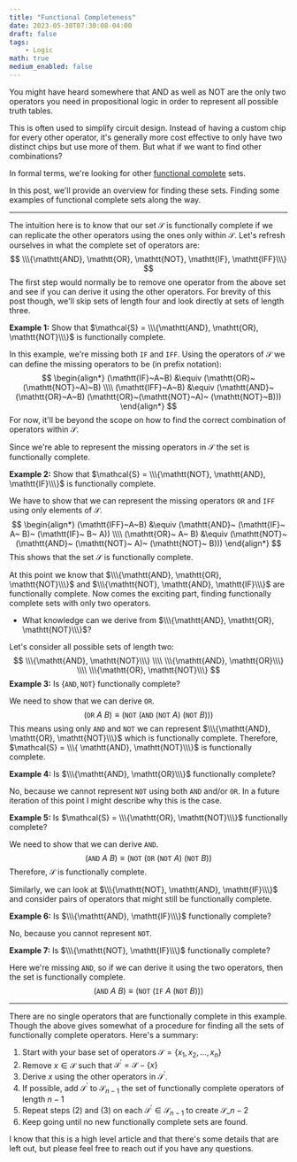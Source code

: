 ```yaml
---
title: "Functional Completeness"
date: 2023-05-30T07:30:08-04:00
draft: false
tags:
    - Logic
math: true
medium_enabled: false
---
```


You might have heard somewhere that AND as well as NOT are the only two operators you need in propositional logic in order to represent all possible truth tables. 

This is often used to simplify circuit design. Instead of having a custom chip for every other operator, it's generally more cost effective to only have two distinct chips but use more of them. But what if we want to find other combinations? 

In formal terms, we're looking for other [functional complete](https://en.wikipedia.org/wiki/Functional_completeness) sets.

In this post, we'll provide an overview for finding these sets. Finding some examples of functional complete sets along the way.

---

The intuition here is to know that our set $\mathcal{S}$ is functionally complete if we can replicate the other operators using the ones only within $\mathcal{S}$. Let's refresh ourselves in what the complete set of operators are:
$$
\\\{\mathtt{AND}, \mathtt{OR}, \mathtt{NOT}, \mathtt{IF}, \mathtt{IFF}\\\}
$$
The first step would normally be to remove one operator from the above set and see if you can derive it using the other operators. For brevity of this post though, we'll skip sets of length four and look directly at sets of length three.

**Example 1:** Show that $\mathcal{S} = \\\{\mathtt{AND}, \mathtt{OR}, \mathtt{NOT}\\\}$ is functionally complete.

In this example, we're missing both $\mathtt{IF}$ and $\mathtt{IFF}$. Using the operators of $\mathcal{S}$ we can define the missing operators to be (in prefix notation):
$$
\begin{align*}
(\mathtt{IF}~A~B) &\equiv (\mathtt{OR}~(\mathtt{NOT}~A)~B) \\\\
(\mathtt{IFF}~A~B) &\equiv (\mathtt{AND}~(\mathtt{OR}~A~B) (\mathtt{OR}~(\mathtt{NOT}~A)~ (\mathtt{NOT}~B)))
\end{align*}
$$
For now, it'll be beyond the scope on how to find the correct combination of operators within $\mathcal{S}$.

Since we're able to represent the missing operators in $\mathcal{S}$ the set is functionally complete.

**Example 2:** Show that $\mathcal{S} = \\\{\mathtt{NOT},  \mathtt{AND}, \mathtt{IF}\\\}$ is functionally complete.

We have to show that we can represent the missing operators $\mathtt{OR}$ and $\mathtt{IFF}$ using only elements of $\mathcal{S}$.
$$
\begin{align*}
(\mathtt{IFF}~A~B) &\equiv (\mathtt{AND}~ (\mathtt{IF}~ A~ B)~ (\mathtt{IF}~ B~ A)) \\\\
(\mathtt{OR}~ A~ B) &\equiv (\mathtt{NOT}~ (\mathtt{AND}~ (\mathtt{NOT}~ A)~ (\mathtt{NOT}~ B)))
\end{align*}
$$
This shows that the set $\mathcal{S}$ is functionally complete.

At this point we know that $\\\{\mathtt{AND}, \mathtt{OR}, \mathtt{NOT}\\\}$ and $\\\{\mathtt{NOT},  \mathtt{AND}, \mathtt{IF}\\\}$ are functionally complete. Now comes the exciting part, finding functionally complete sets with only two operators.

- What knowledge can we derive from $\\\{\mathtt{AND}, \mathtt{OR}, \mathtt{NOT}\\\}$?

Let's consider all possible sets of length two:
$$
\\\{\mathtt{AND}, \mathtt{NOT}\\\} \\\\
\\\{\mathtt{AND}, \mathtt{OR}\\\} \\\\
\\\{\mathtt{OR}, \mathtt{NOT}\\\}
$$
**Example 3:** Is $\{\mathtt{AND}, \mathtt{NOT}\}$ functionally complete?

We need to show that we can derive $\mathtt{OR}$.
$$
(\mathtt{OR}~ A~ B) \equiv (\texttt{NOT}~ (\texttt{AND}~ (\texttt{NOT}~ A)~ (\texttt{NOT}~ B)))
$$
This means using only $\mathtt{AND}$ and $\mathtt{NOT}$ we can represent $\\\{\mathtt{AND}, \mathtt{OR}, \mathtt{NOT}\\\}$ which is functionally complete. Therefore, $\mathcal{S} = \\\{ \mathtt{AND}, \mathtt{NOT}\\\}$ is functionally complete.

**Example 4:** Is $\\\{\mathtt{AND}, \mathtt{OR}\\\}$ functionally complete?

No, because we cannot represent $\mathtt{NOT}$ using both $\mathtt{AND}$ and/or $\mathtt{OR}$. In a future iteration of this point I might describe why this is the case.

**Example 5:** Is $\mathcal{S} = \\\{\mathtt{OR}, \mathtt{NOT}\\\}$ functionally complete?

We need to show that we can derive $\mathtt{AND}$.
$$
(\mathtt{AND}~ A~ B) \equiv (\texttt{NOT}~ (\texttt{OR}~ (\texttt{NOT}~ A)~ (\texttt{NOT} ~B))
$$
Therefore, $\mathcal{S}$ is functionally complete.

Similarly, we can look at $\\\{\mathtt{NOT}, \mathtt{AND}, \mathtt{IF}\\\}$ and consider pairs of operators that might still be functionally complete.

**Example 6:** Is $\\\{\mathtt{AND}, \mathtt{IF}\\\}$ functionally complete?

No, because you cannot represent $\mathtt{NOT}$.

**Example 7:** Is $\\\{\mathtt{NOT}, \mathtt{IF}\\\}$ functionally complete?

Here we're missing $\mathtt{AND}$, so if we can derive it using the two operators, then the set is functionally complete.
$$
(\mathtt{AND}~ A~ B) \equiv (\mathtt{NOT}~ (\mathtt{IF}~ A~ (\mathtt{NOT}~ B)))
$$

---

There are no single operators that are functionally complete in this example. Though the above gives somewhat of a procedure for finding all the sets of functionally complete operators. Here's a summary:

1. Start with your base set of operators $\mathcal{S} = \{x_1, x_2, \dots, x_n\}$
2. Remove $x \in \mathcal{S}$ such that $\mathcal{S}^\prime = \mathcal{S} - \{x\}$
3. Derive $x$ using the other operators in $\mathcal{S}^\prime$. 
4. If possible, add $\mathcal{S}^\prime$ to $\mathcal{S}_{n - 1}$ the set of functionally complete operators of length $n - 1$
5. Repeat steps (2) and (3) on each $\mathcal{S}^\prime \in \mathcal{S}_{n - 1}$ to create $\mathcal{S}\_{n - 2}$ 
6. Keep going until no new functionally complete sets are found.

I know that this is a high level article and that there's some details that are left out, but please feel free to reach out if you have any questions.
